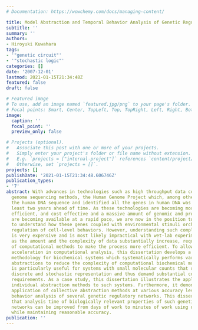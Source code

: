 ```yaml
---
# Documentation: https://wowchemy.com/docs/managing-content/

title: Model Abstraction and Temporal Behavior Analysis of Genetic Regulatory Networks
subtitle: ''
summary: ''
authors:
- Hiroyuki Kuwahara
tags:
- '"genetic circuit"'
- '"stochastic logic"'
categories: []
date: '2007-12-01'
lastmod: 2021-01-15T21:34:48Z
featured: false
draft: false

# Featured image
# To use, add an image named `featured.jpg/png` to your page's folder.
# Focal points: Smart, Center, TopLeft, Top, TopRight, Left, Right, BottomLeft, Bottom, BottomRight.
image:
  caption: ''
  focal_point: ''
  preview_only: false

# Projects (optional).
#   Associate this post with one or more of your projects.
#   Simply enter your project's folder or file name without extension.
#   E.g. `projects = ["internal-project"]` references `content/project/deep-learning/index.md`.
#   Otherwise, set `projects = []`.
projects: []
publishDate: '2021-01-15T21:34:48.606746Z'
publication_types:
- '7'
abstract: With advances in technologies such as high throughput data collection and
  genome sequencing methods, the Human Genome Project which, among other things, determined
  the human DNA sequence and identified all the genes in human DNA was completed at
  least two years ahead of time. As these technologies are becoming more accurate,
  efficient, and cost effective and a massive amount of genomic and proteomic data
  are becoming available at a rapid pace, we are now in the position to face the challenge
  to understand how these genes coupled with environmental stimuli orchestrate the
  regulation of cell-level behaviors. However, understanding such complex systems
  is very expensive and is most likely impractical with wet-lab experiments alone
  as the amount and the complexity of data substantially increase, requiring the integration
  of computational methods to make the process more efficient. To allow for substantial
  acceleration in computational analysis, this dissertation develops a model abstraction
  methodology for biochemical systems which systematically performs various model
  abstractions to reduce the complexity of computational biochemical models. Our methodology
  is particularly useful for systems with small molecular counts that require the
  discrete and stochastic representation and thus demand substantial computational
  requirements. As a case study, this dissertation illustrates the application of
  individual abstraction methods to such systems. Furthermore, it demonstrates the
  application of collective abstraction methods at various accuracy levels to temporal
  behavior analysis of several genetic regulatory networks. This dissertation shows
  that analysis time of biologically relevant properties of such genetic regulatory
  networks can be improved from days of work to minutes of work using our methodology
  while maintaining reasonable accuracy.
publication: ''
---
```

